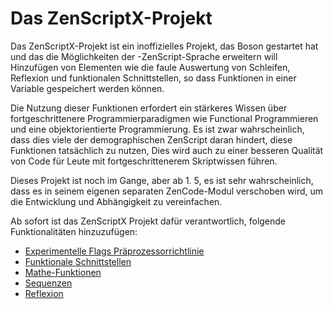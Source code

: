 # Das ZenScriptX-Projekt

Das ZenScriptX-Projekt ist ein inoffizielles Projekt, das Boson gestartet hat und das die Möglichkeiten der -ZenScript-Sprache erweitern will Hinzufügen von Elementen wie die faule Auswertung von Schleifen, Reflexion und funktionalen Schnittstellen, so dass Funktionen in einer Variable gespeichert werden können.

Die Nutzung dieser Funktionen erfordert ein stärkeres Wissen über fortgeschrittenere Programmierparadigmen wie Functional Programmieren und eine objektorientierte Programmierung. Es ist zwar wahrscheinlich, dass dies viele der demographischen ZenScript daran hindert, diese Funktionen tatsächlich zu nutzen, Dies wird auch zu einer besseren Qualität von Code für Leute mit fortgeschrittenerem Skriptwissen führen.

Dieses Projekt ist noch im Gange, aber ab 1. 5, es ist sehr wahrscheinlich, dass es in seinem eigenen separaten ZenCode-Modul verschoben wird, um die Entwicklung und Abhängigkeit zu vereinfachen.

Ab sofort ist das ZenScriptX Projekt dafür verantwortlich, folgende Funktionalitäten hinzuzufügen:

- [Experimentelle Flags Präprozessorrichtlinie](/Mods/Boson/Preprocessor/Exp/)
- [Funktionale Schnittstellen](/Mods/Boson/Functions/Concept/)
- [Mathe-Funktionen](/Mods/Boson/Math/Concept/)
- [Sequenzen](/Mods/Boson/Sequences/Concept/)
- [Reflexion](/Mods/Boson/Reflection/Concept/)
